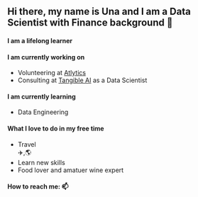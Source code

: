 ## Hi there, my name is Una and I am a Data Scientist with Finance background 👋

#### I am a lifelong learner

#### I am currently working on<br />
  * Volunteering at [Atlytics](https://atlytics.org/) <br />
  * Consulting at [Tangible AI](https://tangibleai.com/) as a Data Scientist<br />

#### I am currently learning<br />
  * Data Engineering 

  
#### What I love to do in my free time
  * Travel<br /> :airplane:,:earth_americas:
  * Learn new skills<br />
  * Food lover and amatuer wine expert<br />
 

#### How to reach me: 📫




<!--
**unachka/unachka** is a ✨ _special_ ✨ repository because its `README.md` (this file) appears on your GitHub profile.

Here are some ideas to get you started:

- 🔭 I’m currently working on ...
- 🌱 I’m currently learning ...
- 👯 I’m looking to collaborate on ...
- 🤔 I’m looking for help with ...
- 💬 Ask me about ...
- 📫 How to reach me: ...
- 😄 Pronouns: ...
- ⚡ Fun fact: ...
-->
